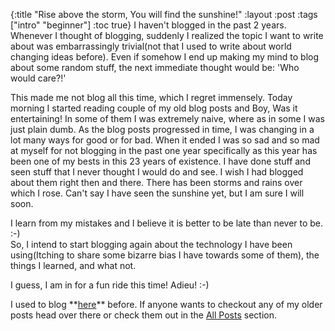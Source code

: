 {:title "Rise above the storm, You will find the sunshine!"
:layout :post
:tags  ["intro" "beginner"]
:toc true}
I haven't blogged in the past 2 years. Whenever I thought of blogging, suddenly I realized the topic I want to write about was embarrassingly trivial(not that I used to write about world changing ideas before). Even if somehow I end up making my mind to blog about some random stuff, the next immediate thought would be: 'Who would care?!'  
  
This made me not blog all this time, which I regret immensely. Today morning I started reading couple of my old blog posts and Boy, Was it entertaining! In some of them I was extremely naive, where as in some I was just plain dumb. As the blog posts progressed in time, I was changing in a lot many ways for good or for bad. When it ended I was so sad and so mad at myself for not blogging in the past one year specifically as this year has been one of my bests in this 23 years of existence. I have done stuff and seen stuff that I never thought I would do and see. I wish I had blogged about them right then and there. There has been storms and rains over which I rose. Can't say I have seen the sunshine yet, but I am sure I will soon.  
  
I learn from my mistakes and I believe it is better to be late than never to be. :-)  
So, I intend to start blogging again about the technology I have been using(Itching to share some bizarre bias I have towards some of them), the things I learned, and what not.  
  
I guess, I am in for a fun ride this time! Adieu! :-)  
  
I used to blog \*\*[here](http://nandajavarma.wordpress.com)\*\* before. If anyone wants to checkout any of my older posts head over there or check them out in the [All Posts](http://gemiam.in/posts/) section.
